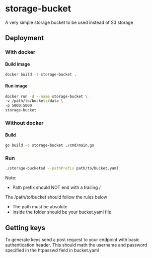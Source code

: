 # storage-bucket

A very simple storage bucket to be used instead of S3 storage

## Deployment

### With docker

#### Build image

```sh
docker build -t storage-bucket .
```

#### Run image

```sh
docker run -d --name storage-bucket \ 
-v /path/to/bucket:/data \
-p 5000:5000
storage-bucket
```

### Without docker

#### Build

```sh
go build -o storage-bucket ./cmd/main.go
```

### Run

```sh
./storage-bucketsd --pathPrefix path/to/bucket.yaml
```

Note:

- Path prefix should NOT end with a trailing /

The /path/to/bucket should follow the rules below

- The path must be absolute
- Inside the folder should be your bucket.yaml file

## Getting keys

To generate keys send a post request to your endpoint with basic authentication header. This should math the username and password specified in the htpasswd field in bucket.yaml